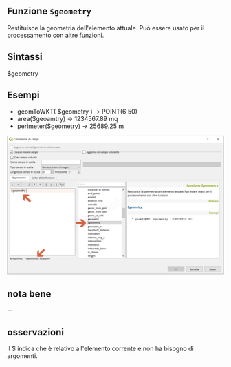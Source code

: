 ## Funzione `$geometry`

Restituisce la geometria dell'elemento attuale. Può essere usato per il processamento con altre funzioni.

## Sintassi

$geometry

## Esempi


* geomToWKT( $geometry ) → POINT(6 50)
* area($geoamtry) → 1234567.89 mq
* perimeter($geometry) → 25689.25 m

![](/img/geometria/_geometry/_geometry1.png)

## nota bene

--

## osservazioni

il $ indica che è relativo all'elemento corrente e non ha bisogno di argomenti.